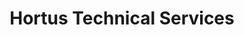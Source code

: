 ---
title: "Hortus Technical Services"
url: /bundaberg/hortus-technical-services/
shop: garden centre
---